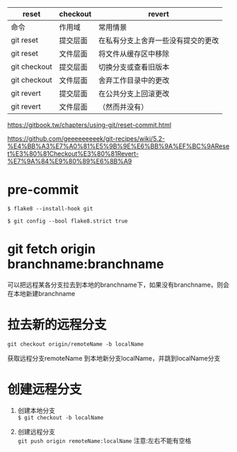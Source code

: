 | reset | checkout | revert  
|  - |  - |  -  
|   命令 | 作用域 | 常用情景 
| git reset | 提交层面 | 在私有分支上舍弃一些没有提交的更改  
| git reset| 文件层面 |	将文件从缓存区中移除  
| git checkout |	提交层面 |	切换分支或查看旧版本  
| git checkout |	文件层面 |	舍弃工作目录中的更改  
| git revert |	提交层面 |	在公共分支上回滚更改  
| git revert |	文件层面 |	（然而并没有）  


https://gitbook.tw/chapters/using-git/reset-commit.html  

https://github.com/geeeeeeeeek/git-recipes/wiki/5.2-%E4%BB%A3%E7%A0%81%E5%9B%9E%E6%BB%9A%EF%BC%9AReset%E3%80%81Checkout%E3%80%81Revert-%E7%9A%84%E9%80%89%E6%8B%A9  



# pre-commit


`$ flake8 --install-hook git`

`$ git config --bool flake8.strict true`


# git fetch origin branchname:branchname

可以把远程某各分支拉去到本地的branchname下，如果没有branchname，则会在本地新建branchname

 
# 拉去新的远程分支
`git checkout origin/remoteName -b localName`

获取远程分支remoteName 到本地新分支localName，并跳到localName分支

# 创建远程分支
1. 创建本地分支  
`$ git checkout -b localName`

2. 创建远程分支  
`git push origin remoteName:localName`
注意:左右不能有空格  

